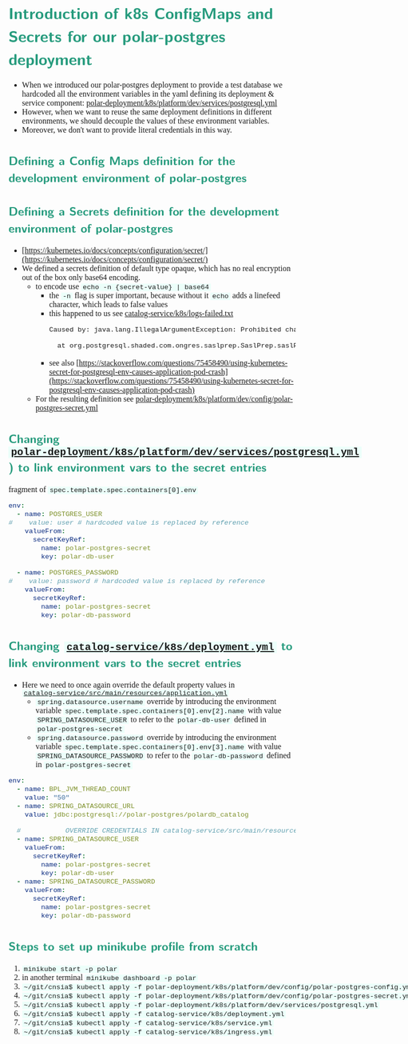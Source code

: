 <style>
body {
  font-family: "Gentium Basic", Cardo, "Linux Libertine o", "Palatino Linotype", Cambria, serif;
  font-size: 100% !important;
  padding-right: 12%;
}
code {
	padding: 0 .25em;
	
	white-space: pre;
	font-family: "Tlwg mono", Consolas, "Liberation Mono", Menlo, Courier, monospace;
	
	background-color: #ECFFFA;
	//border: 1px solid #ccc;
	//border-radius: 3px;
}

kbd {
	display: inline-block;
	padding: 3px 5px;
	font-family: "Tlwg mono", Consolas, "Liberation Mono", Menlo, Courier, monospace;
	line-height: 10px;
	color: #555;
	vertical-align: middle;
	background-color: #ECFFFA;
	border: solid 1px #ccc;
	border-bottom-color: #bbb;
	border-radius: 3px;
	box-shadow: inset 0 -1px 0 #bbb;
}

h1,h2,h3,h4,h5 {
  color: #269B7D; 
  font-family: "fira sans", "Latin Modern Sans", Calibri, "Trebuchet MS", sans-serif;
}

img {
  width: auto; 
  height: 80%;
  max-height: 100%; 
}
</style>

# Introduction of k8s ConfigMaps and Secrets for our polar-postgres deployment
- When we introduced our polar-postgres deployment to provide a test database we hardcoded all the environment variables
in the yaml defining its deployment & service component: 
[polar-deployment/k8s/platform/dev/services/postgresql.yml](../../../polar-deployment/k8s/platform/dev/services/postgresql.yml)
- However, when we want to reuse the same deployment definitions in different environments, we should decouple the 
  values of these environment variables.
- Moreover, we don't want to provide literal credentials in this way.

## Defining a Config Maps definition for the development environment of polar-postgres



## Defining a Secrets definition for the development environment of polar-postgres
- [https://kubernetes.io/docs/concepts/configuration/secret/](https://kubernetes.io/docs/concepts/configuration/secret/)
- We defined a secrets definition of default type opaque, which has no real encryption out of the box only base64
  encoding.
  - to encode use `echo -n {secret-value} | base64`
    - the `-n` flag is super important, because without it `echo` adds a linefeed character, which leads to false values
    - this happened to us see [catalog-service/k8s/logs-failed.txt](../../k8s/logs-failed.txt)
      ```bash
      Caused by: java.lang.IllegalArgumentException: Prohibited character

        at org.postgresql.shaded.com.ongres.saslprep.SaslPrep.saslPrep(SaslPrep.java:105) ~[postgresql-42.7.3.jar:42.7.3]
      ```
    - see also [https://stackoverflow.com/questions/75458490/using-kubernetes-secret-for-postgresql-env-causes-application-pod-crash](https://stackoverflow.com/questions/75458490/using-kubernetes-secret-for-postgresql-env-causes-application-pod-crash)
  - For the resulting definition see [polar-deployment/k8s/platform/dev/config/polar-postgres-secret.yml](../../../polar-deployment/k8s/platform/dev/config/polar-postgres-secret.yml)

## Changing [`polar-deployment/k8s/platform/dev/services/postgresql.yml`](../../../polar-deployment/k8s/platform/dev/services/postgresql.yml)) to link environment vars to the secret entries
fragment of `spec.template.spec.containers[0].env`
```yaml
env:
  - name: POSTGRES_USER
#    value: user # hardcoded value is replaced by reference
    valueFrom:
      secretKeyRef:
        name: polar-postgres-secret
        key: polar-db-user

  - name: POSTGRES_PASSWORD
#    value: password # hardcoded value is replaced by reference
    valueFrom:
      secretKeyRef:
        name: polar-postgres-secret
        key: polar-db-password
```
## Changing [`catalog-service/k8s/deployment.yml`](../../k8s/deployment.yml) to link environment vars to the secret entries
- Here we need to once again override the default property values in 
  [`catalog-service/src/main/resources/application.yml`](../../src/main/resources/application.yml)
  - `spring.datasource.username` override by introducing the environment variable 
    `spec.template.spec.containers[0].env[2].name` with value `SPRING_DATASOURCE_USER` to refer to the 
    `polar-db-user` defined in `polar-postgres-secret`
  - `spring.datasource.password` override by introducing the environment variable
    `spec.template.spec.containers[0].env[3].name` with value `SPRING_DATASOURCE_PASSWORD` to refer to the
    `polar-db-password` defined in `polar-postgres-secret`
```yaml
env:
  - name: BPL_JVM_THREAD_COUNT
    value: "50"
  - name: SPRING_DATASOURCE_URL
    value: jdbc:postgresql://polar-postgres/polardb_catalog

  #           OVERRIDE CREDENTIALS IN catalog-service/src/main/resources/application.yml
  - name: SPRING_DATASOURCE_USER
    valueFrom:
      secretKeyRef:
        name: polar-postgres-secret
        key: polar-db-user
  - name: SPRING_DATASOURCE_PASSWORD
    valueFrom:
      secretKeyRef:
        name: polar-postgres-secret
        key: polar-db-password
```

## Steps to set up minikube profile from scratch
1. `minikube start -p polar`
2. in another terminal `minikube dashboard -p polar`
3. `~/git/cnsia$ kubectl apply -f polar-deployment/k8s/platform/dev/config/polar-postgres-config.yml`
4. `~/git/cnsia$ kubectl apply -f polar-deployment/k8s/platform/dev/config/polar-postgres-secret.yml`
5. `~/git/cnsia$ kubectl apply -f polar-deployment/k8s/platform/dev/services/postgresql.yml`
6. `~/git/cnsia$ kubectl apply -f catalog-service/k8s/deployment.yml`
7. `~/git/cnsia$ kubectl apply -f catalog-service/k8s/service.yml`
8. `~/git/cnsia$ kubectl apply -f catalog-service/k8s/ingress.yml`